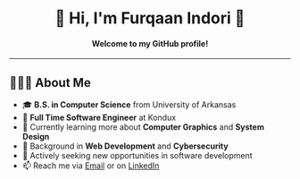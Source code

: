 <h1 align="center">👋 Hi, I'm Furqaan Indori 👋</h1>
<h4 align="center">Welcome to my GitHub profile!</h4>

---

## 👨🏽‍💻 About Me

- 🎓 **B.S. in Computer Science** from University of Arkansas  
- 💼 **Full Time Software Engineer** at Kondux  
- 🌱 Currently learning more about **Computer Graphics** and **System Design**  
- 🔐 Background in **Web Development** and **Cybersecurity**  
- 👀 Actively seeking new opportunities in software development  
- 📫 Reach me via [Email](mailto:indorif0227@gmail.com) or on [LinkedIn](https://www.linkedin.com/in/indorif0227)

